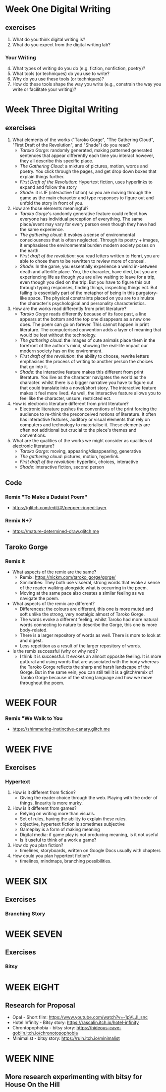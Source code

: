 # Week One Digital Writing

## exercises ##
1. What do you think digital writing is?
2. What do you expect from the digital writing lab?

### Your Writing
4. What types of writing do you do (e.g. fiction, nonfiction, poetry)?
5. What tools (or techniques) do you use to write?
6. Why do you use these tools (or techniques)?
7. How do these tools shape the way you write (e.g., constrain the way you write or facilitate your writing)?

# Week Three Digital Writing #

## exercises ##
1. What elements of the works ("Taroko Gorge", "The Gathering Cloud", "First Draft of the Revolution", and "Shade") do you read?
   * _Taroko Gorge_: randomly generated, making patterned generated sentences that appear differently each time you interact however, they all describe this specific place.
   * *The Gathering Cloud*: a mixture of pictures, motion, words and poetry. You click through the pages, and get drop down boxes that explain things further. 
   * *First Draft of the Revolution*: Hypertext fiction, uses hyperlinks to expand and follow the story
   * *Shade*: it is IF (interactive fiction) so you are moving through the game as the main character and type responses to figure out and unfold the story in front of you.
2. How are those elements meaningful?
   * *Taroko Gorge*'s randomly generative feature could reflect how everyone has individual perception of everything. The same place/event may vary for every person even though they have had the same experience.
   * *The gathering cloud*: It evokes a sense of environmental consciousness that is often neglected. Through its poetry + images, it emphasises the environmental burden modern society poses on the earth.
   * *First draft of the revolution*: you read letters written to Henri, you are able to chose them to be rewritten to review more of conceal. 
   * *Shade*: In the game, you essentially experience a weird in-between death and afterlife place. You, the character, have died, but you are experiencing life as though you are alive waiting to leave for a trip, even though you died on the trip. But you have to figure this out through typing responses, finding things, inspecting things ect. But failing is essentially part of the metaphor of being in this purgatory-like space. The physical constraints placed on you are to simulate the character's psychological and personality characteristics. 
3. How are the works read differently from print literature?
   * *Taroko Gorge* reads differently because of its face past, a line appears at the bottom and the top one disappears as a new one does. The poem can go on forever. This cannot happen in print literature. The computerised convention adds a layer of meaning that would be lost without the technology.
   * *The gathering cloud*: the images of cute animals place them in the forefront of the author's mind, showing the real-life impact our modern society has on the environment. 
   * *First draft of the revolution*: the ability to choose, rewrite letters emphasises the process of writing to another person the choices that go into it. 
   * *Shade*: the interactive feature makes this different from print literature. You live as the character navigates the world as the character. whilst there is a bigger narrative you have to figure out that could translate into a novel/short story. The interactive feature makes it feel more lived. As well, the interactive feature allows you to feel like the character, unsure, restricted ect. 
4. How is electronic literature different from print literature?
   * Electronic literature pushes the conventions of the print forcing the audience to re-think the preconceived notions of literature. It often has interactive features, auditory or visual elements that rely on computers and technology to materialise it. These elements are often not additional but crucial to the piece's themes and conventions.
5. What are the qualities of the works we might consider as qualities of electronic literature?
   * *Taroko Gorge*: moving, appearing/disappearing, generative
   * *The gathering cloud*: pictures, motion, hyperlink.
   * *First draft of the revolution*: hyperlink, choices, interactive
   * *Shade*: interactive fiction, second person
## Code ##
### Remix "To Make a Dadaist Poem" ###
* https://glitch.com/edit/#!/pepper-ringed-layer
### Remix N+7 ###
* https://mature-determined-draw.glitch.me
## Taroko Gorge ##
### Remix it ###
* What aspects of the remix are the same?
  * Remix: https://nickm.com/taroko_gorge/gorge/
  * Similarities: They both use visceral, strong words that evoke a sense of the reader walking alongside what is occurring in the poem.
  * Moving at the same pace also creates a similar feeling as we navigate the poem.
* What aspects of the remix are different?
  * Differences: the colours are different, this one is more muted and soft unlike the strong, very nostalgic almost of Taroko Gorge.
  * The words evoke a different feeling, whilst Taroko had more natural words connecting to nature to describe the Gorge, this one is more body-related.
  * There is a larger repository of words as well. There is more to look at and digest.
  * Less repetition as a result of the larger repository of words.
* Is the remix successful (why or why not)?
  * I think it is successful. It evokes an almost opposite feeling. It is more guttural and using words that are associated with the body whereas the Taroko Gorge reflects the sharp and harsh landscape of the Gorge. But in the same vein, you can still tell it is a glitch/remix of Taroko Gorge because of the strong language and how we move throughout the poem.
# WEEK FOUR #
### Remix "We Walk to You ###
* https://shimmering-instinctive-canary.glitch.me
# WEEK FIVE
## Exercises ##
### Hypertext ###
1. How is it different from fiction?
   * Giving the reader choice through the web. Playing with the order of things, linearity is more murky. 
3. How is it different from games?
   * Relying on writing more than visuals.
   * Set of rules, having the ability to explain these rules.
   * objective, hypertext fiction is sometimes subjective
   * Gameplay is a form of making meaning
   * Digital media: if game play is not producing meaning, is it not useful
   * Is it useful to think of a work a game?
5. How do you plan fiction?
   * timelines, storyboards, written on Google Docs usually with chapters
7. How could you plan hypertext fiction?
   * timelines, mindmaps, branching possibilities. 
# WEEK SIX #
## Exercises 
### Branching Story 

# WEEK SEVEN
## Exercises
### Bitsy 

# WEEK EIGHT 
## Research for Proposal 
* Opal - Short film: https://www.youtube.com/watch?v=-1pVLJl_snc
* Hotel Infinity - Bitsy story: https://rascalin.itch.io/hotel-infinity
* Chrontopophobia - bitsy story: https://hideous-cave-goblin.itch.io/chronotopophobia
* Minimalist - bitsy story: https://ruin.itch.io/minimalist

# WEEK NINE
## More research experimenting with bitsy for House On the Hill
